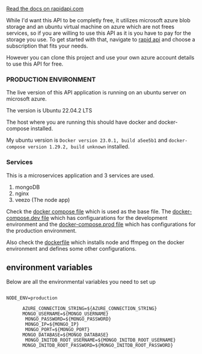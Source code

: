 [Read the docs on rapidapi.com](https://rapidapi.com/kariukiamschel9/api/veestream2)

While I'd want this  API to be completly free, it utilizes microsoft azure blob storage and an ubuntu virtual machine on azure which are not frees services, so if you are willing to use this API as it is you have to pay for the storage you use. To get started with that, navigate to [rapid api](https://rapidapi.com/kariukiamschel9/api/veestream2) and choose a subscription that fits your needs.

However you can clone this project and use your own azure account details to use this API for free.

### PRODUCTION ENVIRONMENT
The live version of this API application is running on an ubuntu server on microsoft azure.

The version is Ubuntu 22.04.2 LTS

The host where you are running this should have docker and docker-compose installed.

My ubuntu version is ```Docker version 23.0.1, build a5ee5b1``` and 
 ```docker-compose version 1.29.2, build unknown```  installed.


 ### Services

 This is a microservices application and 
 3 services are used.
 1. mongoDB
 2. nginx
 3. veezo (The node app)

 Check the [docker compose file](https://github.com/amschel99/Veestream/blob/master/docker-compose.yml) which is used as the base file.
 The [docker-compose.dev file](https://github.com/amschel99/Veestream/blob/master/docker-compose.dev.yml) which has configuarations for the development environment and the [docker-compose.prod file](https://github.com/amschel99/Veestream/blob/master/docker-compose.prod.yml) which has configurations for the production environment.

 Also check the [dockerfile](https://github.com/amschel99/Veestream/blob/master/Dockerfile)
which installs node and ffmpeg on the docker environment and defines some other configurations.

## environment variables

Below are all the environmental variables you need to set up
```

NODE_ENV=production
      
      AZURE_CONNECTION_STRING=${AZURE_CONNECTION_STRING}
      MONGO_USERNAME=${MONGO_USERNAME}
       MONGO_PASSWORD=${MONGO_PASSWORD}
       MONGO_IP=${MONGO_IP}
       MONGO_PORT=${MONGO_PORT}
      MONGO_DATABASE=${MONGO_DATABASE} 
       MONGO_INITDB_ROOT_USERNAME=${MONGO_INITDB_ROOT_USERNAME}
      MONGO_INITDB_ROOT_PASSWORD=${MONGO_INITDB_ROOT_PASSWORD}
      
  ```
 





